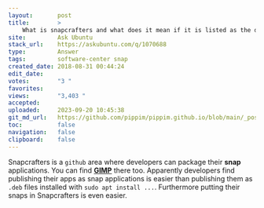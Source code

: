```yaml
---
layout:       post
title:        >
    What is snapcrafters and what does it mean if it is listed as the developer of some apps on Ubuntu Software?
site:         Ask Ubuntu
stack_url:    https://askubuntu.com/q/1070688
type:         Answer
tags:         software-center snap
created_date: 2018-08-31 00:44:24
edit_date:    
votes:        "3 "
favorites:    
views:        "3,403 "
accepted:     
uploaded:     2023-09-20 10:45:38
git_md_url:   https://github.com/pippim/pippim.github.io/blob/main/_posts/2018/2018-08-31-What-is-snapcrafters-and-what-does-it-mean-if-it-is-listed-as-the-developer-of-some-apps-on-Ubuntu-Software_.md
toc:          false
navigation:   false
clipboard:    false
---
```


Snapcrafters is a `github` area where developers can package their **snap** applications. You can find [**GIMP**][1] there too. Apparently developers find publishing their apps as snap applications is easier than publishing them as `.deb` files installed with `sudo apt install ...`. Furthermore putting their snaps in Snapcrafters is even easier.


  [1]: https://github.com/snapcrafters/gimp/blob/master/README.md
